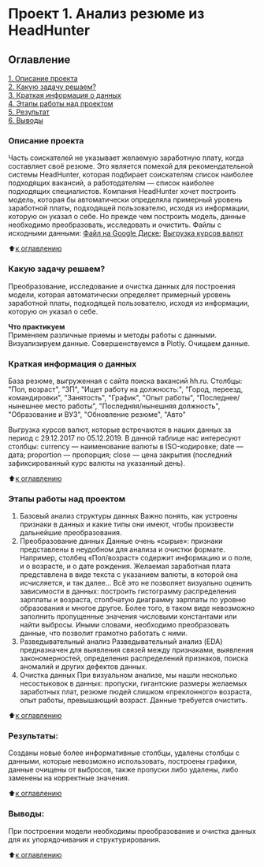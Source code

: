# Проект 1. Анализ резюме из HeadHunter

## Оглавление  
[1. Описание проекта](https://github.com/G4dgetHackwrench/Homework/tree/main/Learning/Year1/Блок_1/Project-1.Анализ%20резюме%20из%20HeadHunter/README.md#Описание-проекта)  
[2. Какую задачу решаем?](https://github.com/G4dgetHackwrench/Homework/tree/main/Learning/Year1/Блок_1/Project-1.Анализ%20резюме%20из%20HeadHunter/README.md#Какую-задачу-решаем)  
[3. Краткая информация о данных](https://github.com/G4dgetHackwrench/Homework/tree/main/Learning/Year1/Блок_1/Project-1.Анализ%20резюме%20из%20HeadHunter/README.md#Краткая-информация-о-данных)  
[4. Этапы работы над проектом](https://github.com/G4dgetHackwrench/Homework/tree/main/Learning/Year1/Блок_1/Project-1.Анализ%20резюме%20из%20HeadHunter/README.md#Этапы-работы-над-проектом)  
[5. Результат](https://github.com/G4dgetHackwrench/Homework/tree/main/Learning/Year1/Блок_1/Project-1.Анализ%20резюме%20из%20HeadHunter/README.md#Результат)    
[6. Выводы](https://github.com/G4dgetHackwrench/Homework/tree/main/Learning/Year1/Блок_1/Project-1.Анализ%20резюме%20из%20HeadHunter/README.md#Выводы) 

### Описание проекта    
Часть соискателей не указывает желаемую заработную плату, когда составляет своё резюме.
Это является помехой для рекомендательной системы HeadHunter, которая подбирает соискателям список наиболее подходящих вакансий, а работодателям — список наиболее подходящих специалистов.
Компания HeadHunter хочет построить модель, которая бы автоматически определяла примерный уровень заработной платы, подходящей пользователю, исходя из информации, которую он указал о себе. Но прежде чем построить модель, данные необходимо преобразовать, исследовать и очистить.
Файлы с исходными данными: [Файл на Google Диске](https://drive.google.com/file/d/1k1SqD63hhs04CcBO8VXUJhW8N_spm6hI/view?usp=sharing);
                           [Выгрузка курсов валют](https://github.com/Webbigail1/Homework/tree/main/Learning/Блок_1/Project-1.Анализ%20резюме%20из%20HeadHunter/data/ExchangeRates.csv)

:arrow_up:[к оглавлению](https://github.com/G4dgetHackwrench/Homework/tree/main/Learning/Year1/Блок_1/Project-1.Анализ%20резюме%20из%20HeadHunter/README.md#Оглавление)


### Какую задачу решаем?    
Преобразование, исследование и очистка данных для построения модели, которая автоматически определяет примерный уровень заработной платы, подходящей пользователю, исходя из информации, которую он указал о себе.

**Что практикуем**     
Применяем различные приемы и методы работы с данными.
Визуализируем данные.
Совершенствуемся в Plotly.
Очищаем данные.


### Краткая информация о данных
База резюме, выгруженная с сайта поиска вакансий hh.ru.
Столбцы: "Пол, возраст", "ЗП", "Ищет работу на должность:", "Город, переезд, командировки", "Занятость", "График", "Опыт работы", "Последнее/нынешнее место работы", "Последняя/нынешняя должность", "Образование и ВУЗ", "Обновление резюме", "Авто"

Выгрузка курсов валют, которые встречаются в наших данных за период с 29.12.2017 по 05.12.2019. В данной таблице нас интересуют столбцы:
currency — наименование валюты в ISO-кодировке;
date — дата;
proportion — пропорция;
close — цена закрытия (последний зафиксированный курс валюты на указанный день).
  
:arrow_up:[к оглавлению](https://github.com/G4dgetHackwrench/Homework/tree/main/Learning/Year1/Блок_1/Project-1.Анализ%20резюме%20из%20HeadHunter/README.md#Оглавление)


### Этапы работы над проектом  
1. Базовый анализ структуры данных
    Важно понять, как устроены признаки в данных и какие типы они имеют, чтобы произвести дальнейшие преобразования.
2. Преобразование данных
    Данные очень «сырые»: признаки представлены в неудобном для анализа и очистки формате.
    Например, столбец «Пол/возраст» содержит информацию и о поле, и о возрасте, и о дате рождения. Желаемая заработная плата представлена в виде текста с указанием валюты, в которой она исчисляется, и так далее…
    Всё это не позволяет визуально оценить зависимости в данных: построить гистограмму распределения зарплаты и возраста, столбчатую диаграмму зарплаты по уровню образования и многое другое. Более того, в таком виде невозможно заполнить пропущенные значения числовыми константами или найти выбросы. Иными словами, необходимо преобразовать данные, что позволит грамотно работать с ними.
3. Разведывательный анализ
    Разведывательный анализ (EDA) предназначен для выявления связей между признаками, выявления закономерностей, определения распределений признаков, поиска аномалий и других дефектов данных.
4. Очистка данных
    При визуальном анализе, мы нашли несколько несостыковок в данных: пропуски, гигантские размеры желаемых заработных плат, резюме людей слишком «преклонного» возраста, опыт работы, превышающий возраст. Данные требуется очистить.

:arrow_up:[к оглавлению](https://github.com/G4dgetHackwrench/Homework/tree/main/Learning/Year1/Блок_1/Project-1.Анализ%20резюме%20из%20HeadHunter/README.md#Оглавление)


### Результаты:  
Созданы новые более информативные столбцы, удалены столбцы с данными, которые невозможно использовать, построены графики, данные очищены от выбросов, также пропуски либо удалены, либо заменены на корректные значения.

:arrow_up:[к оглавлению](https://github.com/G4dgetHackwrench/Homework/tree/main/Learning/Year1/Блок_1/Project-1.Анализ%20резюме%20из%20HeadHunter/README.md#Оглавление)


### Выводы:  
При построении модели необходимы преобразование и очистка данных для их упорядочивания и структурирования.

:arrow_up:[к оглавлению](https://github.com/G4dgetHackwrench/Homework/tree/main/Learning/Year1/Блок_1/Project-1.Анализ%20резюме%20из%20HeadHunter/README.md#Оглавление)


